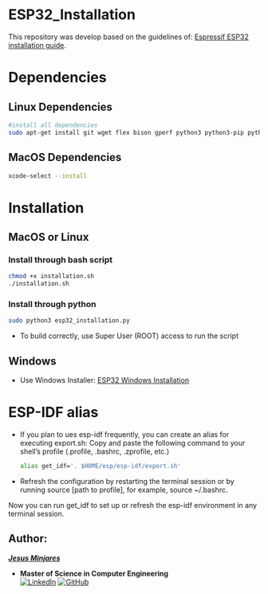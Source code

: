 # ESP32_Installation

This repository was develop based on the guidelines of: [Espressif ESP32 installation guide](https://docs.espressif.com/projects/esp-idf/en/latest/esp32/get-started/index.html#step-1-install-prerequisites). 

# Dependencies
## Linux Dependencies
```bash
#install all dependencies
sudo apt-get install git wget flex bison gperf python3 python3-pip python3-setuptools cmake ninja-build ccache libffi-dev libssl-dev dfu-util libusb-1.0-0
```
## MacOS Dependencies
```bash
xcode-select --install
```

# Installation
## MacOS or Linux 
### Install through bash script
```bash
chmod +x installation.sh
./installation.sh
```

### Install through python
```bash
sudo python3 esp32_installation.py
```
- To build correctly, use Super User (ROOT) access to run the script

## Windows
- Use Windows Installer: [ESP32 Windows Installation](https://docs.espressif.com/projects/esp-idf/en/latest/esp32/get-started/windows-setup.html)


# ESP-IDF alias
- If you plan to ues esp-idf frequently, you can create an alias for executing export.sh:
Copy and paste the following command to your shell’s profile (.profile, .bashrc, .zprofile, etc.)
    ```bash
    alias get_idf='. $HOME/esp/esp-idf/export.sh'
    ```
* Refresh the configuration by restarting the terminal session or by running source [path to profile], for example, source ~/.bashrc.
  
Now you can run get_idf to set up or refresh the esp-idf environment in any terminal session.

## Author:
[***Jesus Minjares***](https://github.com/jminjares4)
  * **Master of Science in Computer Engineering** <br>
    [![LinkedIn](https://img.shields.io/badge/LinkedIn-0077B5?style=for-the-badge&logo=linkedin&logoColor=white&style=flat)](https://www.linkedin.com/in/jesusminjares/) [![GitHub](https://img.shields.io/badge/GitHub-100000?style=for-the-badge&logo=github&logoColor=white&style=flat)](https://github.com/jminjares4)